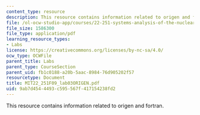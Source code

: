```yaml
---
content_type: resource
description: This resource contains information related to origen and fortran.
file: /ol-ocw-studio-app/courses/22-251-systems-analysis-of-the-nuclear-fuel-cycle-fall-2009/9ab7d4544493c595567f417154238fd2_MIT22_251F09_lab03ORIGEN.pdf
file_size: 1586300
file_type: application/pdf
learning_resource_types:
- Labs
license: https://creativecommons.org/licenses/by-nc-sa/4.0/
ocw_type: OCWFile
parent_title: Labs
parent_type: CourseSection
parent_uid: fb1c0188-a20b-5aac-8984-76d905202f57
resourcetype: Document
title: MIT22_251F09_lab03ORIGEN.pdf
uid: 9ab7d454-4493-c595-567f-417154238fd2
---
```

This resource contains information related to origen and fortran.